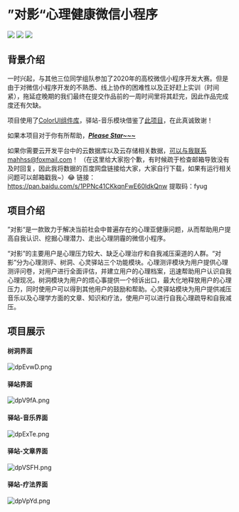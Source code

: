# ”对影“心理健康微信小程序

<p><image src="https://img.shields.io/badge/高校微信小程序开发大赛-东北赛区二等奖-brightgreen.svg"></image>  <image src="https://img.shields.io/badge/云开发平台-云数据库与云存储-orange.svg"></image>  <image src="https://img.shields.io/badge/UI库-ColorUI-red.svg"></image>
</p>

## 背景介绍

一时兴起，与其他三位同学组队参加了2020年的高校微信小程序开发大赛。但是由于对微信小程序开发的不熟悉、线上协作的困难性以及正好赶上实训（时间紧），拖延症晚期的我们最终在提交作品前的一周时间里将其赶完，因此作品完成度还有欠缺。

项目使用了[ColorUI组件库](https://github.com/weilanwl/ColorUI)，驿站-音乐模块借鉴了[此项目](https://github.com/hank583746309/wmusic)，在此真诚致谢！

如果本项目对于你有所帮助，<u>***Please Star~~~***</u>

如果你需要云开发平台中的云数据库以及云存储相关数据，可以与我联系mahhss@foxmail.com！
（在这里给大家抱个歉，有时候疏于检查邮箱导致没有及时回复，因此我将数据的百度网盘链接给大家，大家自行下载，如果有运行相关问题可以邮箱戳我~）😂
链接：https://pan.baidu.com/s/1PPNc41CKkqnFwE60ldkQnw 
提取码：fyug

## 项目介绍

”对影“是一款致力于解决当前社会中普遍存在的心理亚健康问题，从而帮助用户提高自我认识、挖掘心理潜力、走出心理阴霾的微信小程序。

“对影”的主要用户是心理压力较大、缺乏心理治疗和自我减压渠道的人群。“对影”分为心理测评、树洞、心灵驿站三个功能模块。心理测评模块为用户提供心理测评问卷，对用户进行全面评估，并建立用户的心理档案，迅速帮助用户认识自我心理现况。树洞模块为用户的烦心事提供一个倾诉出口，最大化地释放用户的心理压力，同时使用户可以得到其他用户的鼓励和帮助。心灵驿站模块为用户提供减压音乐以及心理学方面的文章、知识和疗法，使用户可以进行自我心理疏导和自我减压。

## 项目展示

#### 树洞界面

![dpEvwD.png](https://s1.ax1x.com/2020/08/13/dpEvwD.png)

#### 驿站界面

![dpV9fA.png](https://s1.ax1x.com/2020/08/13/dpV9fA.png)

#### 驿站-音乐界面

![dpExTe.png](https://s1.ax1x.com/2020/08/13/dpExTe.png)

#### 驿站-文章界面

![dpVSFH.png](https://s1.ax1x.com/2020/08/13/dpVSFH.png)

#### 驿站-疗法界面

![dpVpYd.png](https://s1.ax1x.com/2020/08/13/dpVpYd.png)
